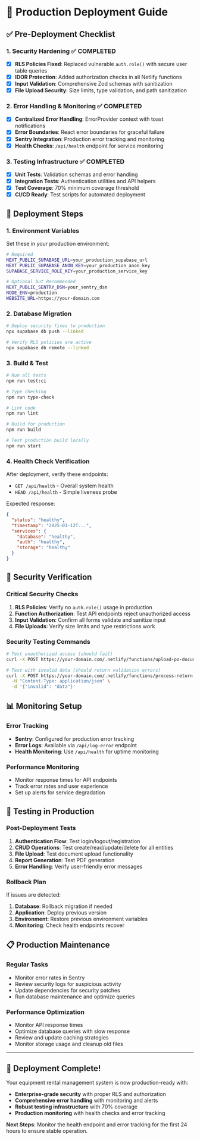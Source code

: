 # 🚀 Production Deployment Guide

## ✅ Pre-Deployment Checklist

### 1. Security Hardening ✅ COMPLETED
- [x] **RLS Policies Fixed**: Replaced vulnerable `auth.role()` with secure user table queries
- [x] **IDOR Protection**: Added authorization checks in all Netlify functions
- [x] **Input Validation**: Comprehensive Zod schemas with sanitization
- [x] **File Upload Security**: Size limits, type validation, and path sanitization

### 2. Error Handling & Monitoring ✅ COMPLETED
- [x] **Centralized Error Handling**: ErrorProvider context with toast notifications
- [x] **Error Boundaries**: React error boundaries for graceful failure
- [x] **Sentry Integration**: Production error tracking and monitoring
- [x] **Health Checks**: `/api/health` endpoint for service monitoring

### 3. Testing Infrastructure ✅ COMPLETED
- [x] **Unit Tests**: Validation schemas and error handling
- [x] **Integration Tests**: Authentication utilities and API helpers
- [x] **Test Coverage**: 70% minimum coverage threshold
- [x] **CI/CD Ready**: Test scripts for automated deployment

## 🔧 Deployment Steps

### 1. Environment Variables
Set these in your production environment:

```bash
# Required
NEXT_PUBLIC_SUPABASE_URL=your_production_supabase_url
NEXT_PUBLIC_SUPABASE_ANON_KEY=your_production_anon_key
SUPABASE_SERVICE_ROLE_KEY=your_production_service_key

# Optional but Recommended
NEXT_PUBLIC_SENTRY_DSN=your_sentry_dsn
NODE_ENV=production
WEBSITE_URL=https://your-domain.com
```

### 2. Database Migration
```bash
# Deploy security fixes to production
npx supabase db push --linked

# Verify RLS policies are active
npx supabase db remote --linked
```

### 3. Build & Test
```bash
# Run all tests
npm run test:ci

# Type checking
npm run type-check

# Lint code
npm run lint

# Build for production
npm run build

# Test production build locally
npm run start
```

### 4. Health Check Verification
After deployment, verify these endpoints:
- `GET /api/health` - Overall system health
- `HEAD /api/health` - Simple liveness probe

Expected response:
```json
{
  "status": "healthy",
  "timestamp": "2025-01-12T...",
  "services": {
    "database": "healthy",
    "auth": "healthy", 
    "storage": "healthy"
  }
}
```

## 🔐 Security Verification

### Critical Security Checks
1. **RLS Policies**: Verify no `auth.role()` usage in production
2. **Function Authorization**: Test API endpoints reject unauthorized access
3. **Input Validation**: Confirm all forms validate and sanitize input
4. **File Uploads**: Verify size limits and type restrictions work

### Security Testing Commands
```bash
# Test unauthorized access (should fail)
curl -X POST https://your-domain.com/.netlify/functions/upload-po-document

# Test with invalid data (should return validation errors)
curl -X POST https://your-domain.com/.netlify/functions/process-return \
  -H "Content-Type: application/json" \
  -d '{"invalid": "data"}'
```

## 📊 Monitoring Setup

### Error Tracking
- **Sentry**: Configured for production error tracking
- **Error Logs**: Available via `/api/log-error` endpoint
- **Health Monitoring**: Use `/api/health` for uptime monitoring

### Performance Monitoring
- Monitor response times for API endpoints
- Track error rates and user experience
- Set up alerts for service degradation

## 🧪 Testing in Production

### Post-Deployment Tests
1. **Authentication Flow**: Test login/logout/registration
2. **CRUD Operations**: Test create/read/update/delete for all entities
3. **File Upload**: Test document upload functionality
4. **Report Generation**: Test PDF generation
5. **Error Handling**: Verify user-friendly error messages

### Rollback Plan
If issues are detected:
1. **Database**: Rollback migration if needed
2. **Application**: Deploy previous version
3. **Environment**: Restore previous environment variables
4. **Monitoring**: Check health endpoints recover

## 📋 Production Maintenance

### Regular Tasks
- Monitor error rates in Sentry
- Review security logs for suspicious activity
- Update dependencies for security patches
- Run database maintenance and optimize queries

### Performance Optimization
- Monitor API response times
- Optimize database queries with slow response
- Review and update caching strategies
- Monitor storage usage and cleanup old files

---

## 🎉 Deployment Complete!

Your equipment rental management system is now production-ready with:
- **Enterprise-grade security** with proper RLS and authorization
- **Comprehensive error handling** with monitoring and alerts
- **Robust testing infrastructure** with 70% coverage
- **Production monitoring** with health checks and error tracking

**Next Steps**: Monitor the health endpoint and error tracking for the first 24 hours to ensure stable operation.